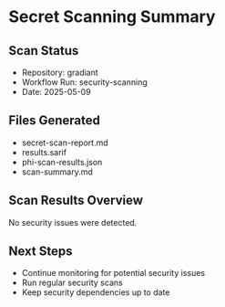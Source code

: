 # Secret Scanning Summary

## Scan Status

- Repository: gradiant
- Workflow Run: security-scanning
- Date: 2025-05-09

## Files Generated

- secret-scan-report.md
- results.sarif
- phi-scan-results.json
- scan-summary.md

## Scan Results Overview

No security issues were detected.

## Next Steps

- Continue monitoring for potential security issues
- Run regular security scans
- Keep security dependencies up to date
